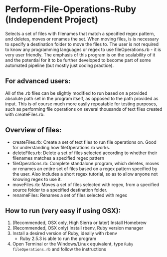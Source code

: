 # Perform-File-Operations-Ruby (Independent Project)
Selects a set of files with filenames that match a specified regex pattern, and deletes, moves or renames the set. When moving files, is is necessary to specify a destination folder to move the files to. The user is not required to know any programming languages or regex to use fileOperations.rb - it is very user friendly. The emphasis of this program is on the scalability of it and the potential for it to be further developed to become part of some automated pipeline (but mostly just coding practice). 

## For advanced users:
All of the .rb files can be slightly modified to run based on a provided absolute path set in the program itself, as opposed to the path provided as input. This is of course much more easily repeatable for testing purposes, such as performing file operations on several thousands of text files created with createFiles.rb.  

## Overview of files:
- createFiles.rb: Create a set of text files to run file operations on. Good for understanding how fileOperations.rb works.
- deleteFiles.rb: Delete a set of files selected according to whether their filenames matches a specified regex pattern
- fileOperations.rb: Complete standalone program, which deletes, moves or renames an entire set of files based on a regex pattern specified by the user. Also includes a short regex tutorial, so as to allow anyone not knowing regex to use it.
- moveFiles.rb: Moves a set of files selected with regex, from a specified source folder to a specified destination folder.
- renameFiles: Renames a set of files selected with regex

## How to run (very easy if using OSX):
1) (Recommended, OSX only, High Sierra or later) Install Homebrew
2) (Recommended, OSX only) Install rbenv, Ruby version manager
3) Install a desired version of Ruby, ideally with rbenv
   - Ruby 2.5.3 is able to run the program
4) Open Terminal or the Windows/Linux equivalent, type `Ruby fileOperations.rb` and follow the instructions


